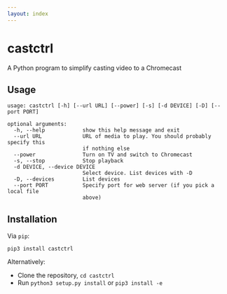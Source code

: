 ```yaml
---
layout: index
---
```


castctrl
=======

A Python program to simplify casting video to a Chromecast

Usage
-----

    usage: castctrl [-h] [--url URL] [--power] [-s] [-d DEVICE] [-D] [--port PORT]
    
    optional arguments:
      -h, --help            show this help message and exit
      --url URL             URL of media to play. You should probably specify this
                            if nothing else
      --power               Turn on TV and switch to Chromecast
      -s, --stop            Stop playback
      -d DEVICE, --device DEVICE
                            Select device. List devices with -D
      -D, --devices         List devices
      --port PORT           Specify port for web server (if you pick a local file
                            above)

Installation
------------

Via `pip`:

    pip3 install castctrl

Alternatively:

 * Clone the repository, `cd castctrl`
 * Run `python3 setup.py install` or `pip3 install -e`

